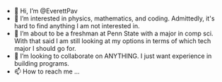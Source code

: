 - 👋 Hi, I’m @EverettPav
- 👀 I’m interested in physics, mathematics, and coding. Admittedly, it's hard to find anything I am not interested in. 
- 🌱 I’m about to be a freshman at Penn State with a major in comp sci. With that said I am still looking at my options in terms of which tech major I should go for.
- 💞️ I’m looking to collaborate on ANYTHING. I just want experience in building programs.
- 📫 How to reach me ...


